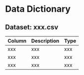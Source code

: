 # Data Dictionary

## Dataset: xxx.csv
| Column        | Description              | Type    |
|---------------|--------------------------|---------|
| xxx   | xxx       | xxx |
| xxx         | xxx            | xxx  |
| xxx | xxx         | xxx    |
